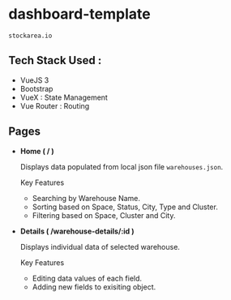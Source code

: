 # dashboard-template

`stockarea.io`

## Tech Stack Used :

- VueJS 3
- Bootstrap
- VueX : State Management
- Vue Router : Routing

## Pages

- <b>Home ( / )</b>  
  
  Displays data populated from local json file `warehouses.json`.
  
  Key Features
    - Searching by Warehouse Name.
    - Sorting based on Space, Status, City, Type and Cluster.
    - Filtering based on Space, Cluster and City.
    
- <b>Details ( /warehouse-details/:id )</b>
  
  Displays individual data of selected warehouse.
  
  Key Features 
  - Editing data values of each field.
  - Adding new fields to exisiting object.
